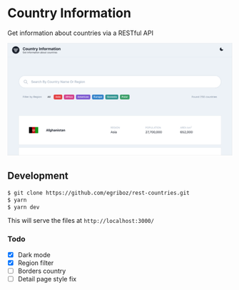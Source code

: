 ### 
#### 

# Country Information

Get information about countries via a RESTful API

<img src="./preview.png" alt="Country Information">

## Development

```
$ git clone https://github.com/egriboz/rest-countries.git
$ yarn
$ yarn dev
```

This will serve the files at `http://localhost:3000/`

### Todo

- [x] Dark mode
- [x] Region filter
- [ ] Borders country 
- [ ] Detail page style fix
